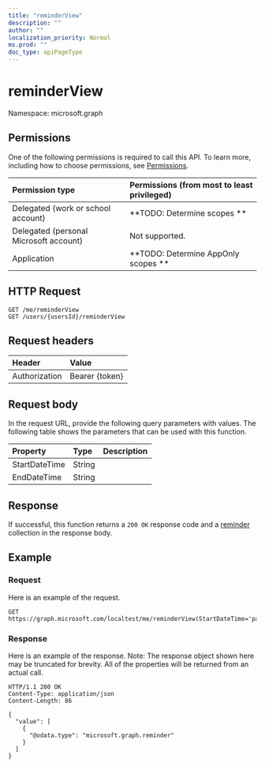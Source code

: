 ```yaml
---
title: "reminderView"
description: ""
author: ""
localization_priority: Normal
ms.prod: ""
doc_type: apiPageType
---
```


# reminderView

Namespace: microsoft.graph



## Permissions
One of the following permissions is required to call this API. To learn more, including how to choose permissions, see [Permissions](/concepts/permissions-reference.md).

|Permission type|Permissions (from most to least privileged)|
|:---|:---|
|Delegated (work or school account)|**TODO: Determine scopes **|
|Delegated (personal Microsoft account)|Not supported.|
|Application|**TODO: Determine AppOnly scopes **|

## HTTP Request
<!-- {
  "blockType": "ignored"
}
-->
``` http
GET /me/reminderView
GET /users/{usersId}/reminderView
```

## Request headers
|Header|Value|
|:---|:---|
|Authorization|Bearer {token}|

## Request body
In the request URL, provide the following query parameters with values.
The following table shows the parameters that can be used with this function.

|Property|Type|Description|
|:---|:---|:---|
|StartDateTime|String||
|EndDateTime|String||



## Response
If successful, this function returns a `200 OK` response code and a [reminder](../resources/reminder.md) collection in the response body.

## Example

### Request
Here is an example of the request.
<!-- {
  "blockType": "request",
  "name": "user_reminderview"
}
-->
``` http
GET https://graph.microsoft.com/localtest/me/reminderView(StartDateTime='parameterValue',EndDateTime='parameterValue')
```

### Response
Here is an example of the response. Note: The response object shown here may be truncated for brevity. All of the properties will be returned from an actual call.
<!-- {
  "blockType": "response",
  "truncated": true,
  "@odata.type": "collection(microsoft.graph.reminder)"
}
-->
``` http
HTTP/1.1 200 OK
Content-Type: application/json
Content-Length: 86

{
  "value": [
    {
      "@odata.type": "microsoft.graph.reminder"
    }
  ]
}
```

